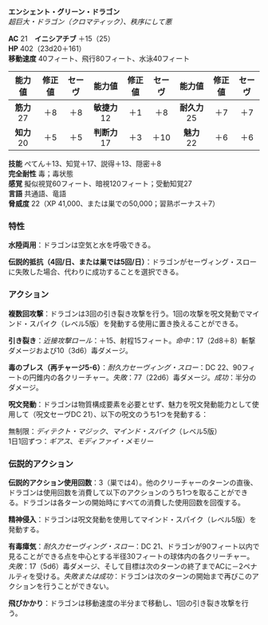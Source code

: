 **エンシェント・グリーン・ドラゴン**  
*超巨大・ドラゴン（クロマティック）、秩序にして悪*

**AC** 21　**イニシアチブ** ＋15（25）  
**HP** 402（23d20＋161）  
**移動速度** 40フィート、飛行80フィート、水泳40フィート

| 能力値 | 修正値 | セーヴ | 能力値 | 修正値 | セーヴ | 能力値 | 修正値 | セーヴ |
|:---:|:---:|:---:|:---:|:---:|:---:|:---:|:---:|:---:|
| **筋力** 27 | ＋8 | ＋8 | **敏捷力** 12 | ＋1 | ＋8 | **耐久力** 25 | ＋7 | ＋7 |
| **知力** 20 | ＋5 | ＋5 | **判断力** 17 | ＋3 | ＋10 | **魅力** 22 | ＋6 | ＋6 |

**技能** ぺてん＋13、知覚＋17、説得＋13、隠密＋8  
**完全耐性** 毒；毒状態  
**感覚** 擬似視覚60フィート、暗視120フィート；受動知覚27  
**言語** 共通語、竜語  
**脅威度** 22（XP 41,000、または巣での50,000；習熟ボーナス＋7）

### 特性
**水陸両用**：ドラゴンは空気と水を呼吸できる。

**伝説的抵抗（4回/日、または巣では5回/日）**：ドラゴンがセーヴィング・スローに失敗した場合、代わりに成功することを選択できる。

### アクション
**複数回攻撃**：ドラゴンは3回の引き裂き攻撃を行う。1回の攻撃を呪文発動でマインド・スパイク（レベル5版）を発動する使用に置き換えることができる。

**引き裂き**：*近接攻撃ロール*：＋15、射程15フィート。*命中*：17（2d8＋8）斬撃ダメージおよび10（3d6）毒ダメージ。

**毒のブレス（再チャージ5-6）**：*耐久力セーヴィング・スロー*：DC 22、90フィートの円錐内の各クリーチャー。*失敗*：77（22d6）毒ダメージ。*成功*：半分のダメージ。

**呪文発動**：ドラゴンは物質構成要素を必要とせず、魅力を呪文発動能力として使用して（呪文セーヴDC 21）、以下の呪文のうち1つを発動する：

無制限：*ディテクト・マジック*、*マインド・スパイク*（レベル5版）  
1日1回ずつ：*ギアス*、*モディファイ・メモリー*

### 伝説的アクション
**伝説的アクション使用回数**：3（巣では4）。他のクリーチャーのターンの直後、ドラゴンは使用回数を消費して以下のアクションのうち1つを取ることができる。ドラゴンは各ターンの開始時にすべての消費した使用回数を回復する。

**精神侵入**：ドラゴンは呪文発動を使用してマインド・スパイク（レベル5版）を発動する。

**有毒瘴気**：*耐久力セーヴィング・スロー*：DC 21、ドラゴンが90フィート以内で見ることができる点を中心とする半径30フィートの球体内の各クリーチャー。*失敗*：17（5d6）毒ダメージ、そして目標は次のターンの終了までACに－2ペナルティを受ける。*失敗または成功*：ドラゴンは次のターンの開始まで再びこのアクションを行うことができない。

**飛びかかり**：ドラゴンは移動速度の半分まで移動し、1回の引き裂き攻撃を行う。